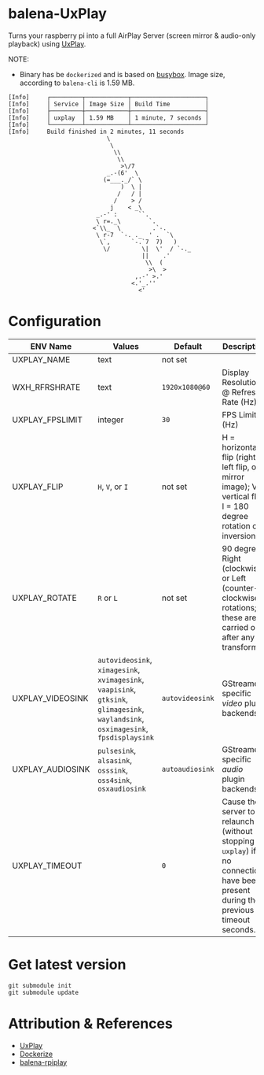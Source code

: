 # balena-UxPlay

Turns your raspberry pi into a full AirPlay Server (screen mirror & audio-only playback) using [UxPlay](https://github.com/FDH2/UxPlay).

NOTE:
- Binary has be `dockerized` and is based on [busybox](). Image size, according to `balena-cli` is 1.59 MB.

```
[Info]     ┌─────────┬────────────┬─────────────────────┐
[Info]     │ Service │ Image Size │ Build Time          │
[Info]     ├─────────┼────────────┼─────────────────────┤
[Info]     │ uxplay  │ 1.59 MB    │ 1 minute, 7 seconds │
[Info]     └─────────┴────────────┴─────────────────────┘
[Info]     Build finished in 2 minutes, 11 seconds
                            \
                             \
                              \\
                               \\
                                >\/7
                            _.-(6'  \
                           (=___._/` \
                                )  \ |
                               /   / |
                              /    > /
                             j    < _\
                         _.-' :      ``.
                         \ r=._\        `.
                        <`\\_  \         .`-.
                         \ r-7  `-. ._  ' .  `\
                          \`,      `-.`7  7)   )
                           \/         \|  \'  / `-._
                                      ||    .'
                                       \\  (
                                        >\  >
                                    ,.-' >.'
                                   <.'_.''
                                     <'
```

# Configuration

| ENV Name | Values | Default | Description |
|----------|--------|---------|-------------|
| UXPLAY_NAME | text | not set | | The name that appears offering AirPlay services |
| WXH_RFRSHRATE | text | `1920x1080@60` | Display Resolution @ Refresh Rate (Hz) |
| UXPLAY_FPSLIMIT | integer | `30` | FPS Limit (Hz) |
| UXPLAY_FLIP | `H`, `V`, or `I` | not set | H = horizontal flip (right-left flip, or mirror image); V = vertical flip ; I = 180 degree rotation or inversion  |
| UXPLAY_ROTATE | `R` or `L` | not set | 90 degree Right (clockwise) or Left (counter-clockwise) rotations; these are carried out after any -f transforms. |
| UXPLAY_VIDEOSINK |  `autovideosink`, `ximagesink`, `xvimagesink`, `vaapisink`, `gtksink`, `glimagesink`, `waylandsink`, `osximagesink`, `fpsdisplaysink` | `autovideosink` | GStreamer-specific _video_ plugin backends |
| UXPLAY_AUDIOSINK | `pulsesink`, `alsasink`, `osssink`, `oss4sink`, `osxaudiosink` | `autoaudiosink` | GStreamer-specific _audio_ plugin backends |
| UXPLAY_TIMEOUT | | `0` | Cause the server to relaunch (without stopping `uxplay`) if no connections have been present during the previous timeout seconds. |

# Get latest version

```
git submodule init
git submodule update
```

# Attribution & References
- [UxPlay](https://github.com/FDH2/UxPlay)
- [Dockerize](https://github.com/larsks/dockerize)
- [balena-rpiplay](https://github.com/rahul-thakoor/balena-rpiplay)
